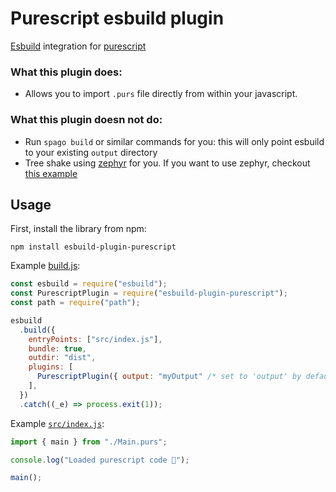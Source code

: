 # Purescript esbuild plugin

[Esbuild](https://esbuild.github.io/) integration for [purescript](https://www.purescript.org/)

### What this plugin **does**:

- Allows you to import `.purs` file directly from within your javascript.

### What this plugin **doesn not do**:

- Run `spago build` or similar commands for you: this will only point esbuild to your existing `output` directory
- Tree shake using [zephyr](https://github.com/coot/zephyr) for you. If you want to use zephyr, checkout [this example](./zephyr-example)

## Usage

First, install the library from npm:

```shell
npm install esbuild-plugin-purescript
```

Example [build.js](./example/build.js):

```js
const esbuild = require("esbuild");
const PurescriptPlugin = require("esbuild-plugin-purescript");
const path = require("path");

esbuild
  .build({
    entryPoints: ["src/index.js"],
    bundle: true,
    outdir: "dist",
    plugins: [
      PurescriptPlugin({ output: "myOutput" /* set to 'output' by default */ }),
    ],
  })
  .catch((_e) => process.exit(1));
```

Example [`src/index.js`](./example/src/index.js):

```js
import { main } from "./Main.purs";

console.log("Loaded purescript code 🚀");

main();
```
